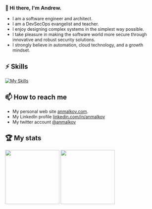 ### 👋 Hi there, I'm Andrew.

- I am a software engineer and architect.
- I am a DevSecOps evangelist and teacher.
- I enjoy designing complex systems in the simplest way possible.
- I take pleasure in making the software world more secure through innovative and robust security solutions.
- I strongly believe in automation, cloud technology, and a growth mindset.

## ⚡ Skills

[![My Skills](https://skillicons.dev/icons?i=cs,js,ts,go,python,html,dotnet,react,nodejs,azure,kubernetes,docker,powershell,bash)](https://skillicons.dev)

## 📫 How to reach me

- My personal web site [anmalkov.com](https://www.anmalkov.com).
- My LinkedIn profile [linkedin.com/in/anmalkov](https://www.linkedin.com/in/anmalkov)
- My twitter account [@anmalkov](https://twitter.com/anmalkov)

<!--
## 🗂️ Highlight Projects

<a href="https://github.com/anmalkov/crisp">
  <picture>
    <source
      srcset="https://github-readme-stats.vercel.app/api/pin/?username=anmalkov&repo=crisp&show_icons=true&theme=dark&border_color=333333"
      media="(prefers-color-scheme: dark)"
    />
    <source
      srcset="https://github-readme-stats.vercel.app/api/pin/?username=anmalkov&repo=crisp&show_icons=true"
      media="(prefers-color-scheme: light), (prefers-color-scheme: no-preference)"
    />
    <img height=175 src="https://github-readme-stats.vercel.app/api/pin/?username=anmalkov&repo=crisp&show_icons=true" />
  </picture>
</a>

<a href="https://github.com/anmalkov/imcopy">
  <picture>
    <source
      srcset="https://github-readme-stats.vercel.app/api/pin/?username=anmalkov&repo=imcopy&show_icons=true&theme=dark&border_color=333333"
      media="(prefers-color-scheme: dark)"
    />
    <source
      srcset="https://github-readme-stats.vercel.app/api/pin/?username=anmalkov&repo=imcopy&show_icons=true"
      media="(prefers-color-scheme: light), (prefers-color-scheme: no-preference)"
    />
    <img height=175 src="https://github-readme-stats.vercel.app/api/pin/?username=anmalkov&repo=imcopy&show_icons=true" />
  </picture>
</a>
-->

## 🏆 My stats

<picture>
  <source
    srcset="https://github-readme-stats.vercel.app/api?username=anmalkov&show_icons=true&rank_icon=percentile&theme=transparent&border_color=30363d&text_color=848d97&text_bold=false"
    media="(prefers-color-scheme: dark)"
  />
  <source
    srcset="https://github-readme-stats.vercel.app/api?username=anmalkov&show_icons=true&theme=transparent"
    media="(prefers-color-scheme: light), (prefers-color-scheme: no-preference)"
  />
  <img height=175 src="https://github-readme-stats.vercel.app/api?username=anmalkov&show_icons=true&theme=transparent" />
</picture>

<picture>
  <source
    srcset="https://github-readme-stats.vercel.app/api/top-langs/?username=anmalkov&show_icons=true&theme=transparent&layout=compact&border_color=30363d&text_color=848d97"
    media="(prefers-color-scheme: dark)"
  />
  <source
    srcset="https://github-readme-stats.vercel.app/api/top-langs/?username=anmalkov&show_icons=true&layout=compact&theme=transparent"
    media="(prefers-color-scheme: light), (prefers-color-scheme: no-preference)"
  />
  <img  height=175 src="https://github-readme-stats.vercel.app/api/top-langs/?username=anmalkov&show_icons=true&layout=compact&theme=transparent" />
</picture>
